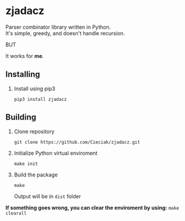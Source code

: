 # zjadacz

Parser combinator library written in Python.  
It's simple, greedy, and doesn't handle recursion.  

BUT

It works for **me**.

## Installing

1. Install using pip3
    ```
    pip3 install zjadacz
    ```


## Building

1. Clone repository
    ```
    git clone https://github.com/Cieciak/zjadacz.git
    ```

2. Initialize Python virtual enviroment
   ```
   make init
   ```

3. Build the package
   ```
   make
   ```
    
    Output will be in `dist` folder

**If something goes wrong, you can clear the enviroment by using:** `make clearall`